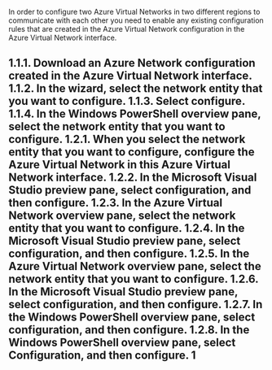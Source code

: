 In order to configure two Azure Virtual Networks in two different regions to communicate with each other you need to  enable any existing configuration rules that are created in the Azure Virtual Network configuration in the Azure Virtual Network interface.

1.1.1. Download an  Azure Network configuration created in the Azure Virtual Network interface.
1.1.2. In the wizard, select the network entity that you want to configure.
1.1.3. Select configure.
1.1.4. In the  Windows PowerShell overview pane, select the network entity that you want to configure.
1.2.1. When you select the network entity that you want to configure,  configure the Azure Virtual Network in this Azure Virtual Network interface. 
1.2.2. In the  Microsoft Visual Studio preview pane, select configuration, and then  configure.
1.2.3. In the  Azure Virtual Network overview pane, select the network entity that you want to configure.
1.2.4. In the  Microsoft Visual Studio preview pane, select configuration, and then configure.
1.2.5. In the  Azure Virtual Network overview pane, select the network entity that you want to configure.
1.2.6. In the  Microsoft Visual Studio preview pane, select configuration, and then configure.
 1.2.7. In the  Windows PowerShell overview pane, select configuration, and then configure.
1.2.8. In the  Windows PowerShell overview pane, select Configuration, and then configure.
1
---------------
